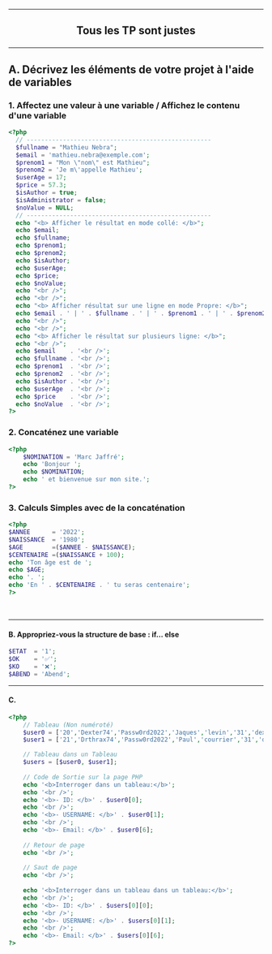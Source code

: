 -----------------------------------------------------------------------------------------------------------------------------------------------------------------------
## <p align='center'> Tous les TP sont justes </p>
-----------------------------------------------------------------------------------------------------------------------------------------------------------------------

## A. Décrivez les éléments de votre projet à l'aide de variables

### 1. Affectez une valeur à une variable / Affichez le contenu d'une variable
```php
<?php
  // ---------------------------------------------------
  $fullname = "Mathieu Nebra";
  $email = 'mathieu.nebra@exemple.com';
  $prenom1 = "Mon \"nom\" est Mathieu";
  $prenom2 = 'Je m\'appelle Mathieu';
  $userAge = 17;
  $price = 57.3;
  $isAuthor = true;
  $isAdministrator = false;
  $noValue = NULL;
  // ---------------------------------------------------
  echo "<b> Afficher le résultat en mode collé: </b>";
  echo $email;
  echo $fullname;
  echo $prenom1;
  echo $prenom2;
  echo $isAuthor;
  echo $userAge;
  echo $price;
  echo $noValue;
  echo "<br />";
  echo "<br />";
  echo "<b> Afficher résultat sur une ligne en mode Propre: </b>";
  echo $email . ' | ' . $fullname . ' | ' . $prenom1 . ' | ' . $prenom2  . ' | ' .  $isAuthor . ' | ' .  $userAge . ' | ' . $price . ' | ' . $noValue;
  echo "<br />";
  echo "<br />";
  echo "<b> Afficher le résultat sur plusieurs ligne: </b>";
  echo "<br />";
  echo $email    . '<br />';
  echo $fullname . '<br />';
  echo $prenom1  . '<br />';
  echo $prenom2  . '<br />';
  echo $isAuthor . '<br />';
  echo $userAge  . '<br />';
  echo $price    . '<br />';
  echo $noValue  . '<br />';
?>
```


### 2. Concaténez une variable
```php
<?php
	$NOMINATION = 'Marc Jaffré';
	echo 'Bonjour ';
	echo $NOMINATION;
	echo ' et bienvenue sur mon site.';
?>
```

### 3. Calculs Simples avec de la concaténation 
```php
<?php
$ANNEE      = '2022';
$NAISSANCE  = '1980';
$AGE        =($ANNEE - $NAISSANCE); 
$CENTENAIRE =($NAISSANCE + 100); 
echo 'Ton âge est de ';
echo $AGE;
echo '. ';
echo 'En ' . $CENTENAIRE . ' tu seras centenaire';
?>
```








<br />

-----------------------------------------------------------------------------------------------------------------------------------------------------------------------
#### B. Appropriez-vous la structure de base : if… else

```php
$ETAT  = '1';
$OK    = '✅';
$KO    = '❌';
$ABEND = 'Abend';
```


-----------------------------------------------------------------------------------------------------------------------------------------------------------------------
#### C.
```php
<?php
	// Tableau (Non numéroté)
	$user0 = ['20','Dexter74','Passw0rd2022','Jaques','levin','31','dexter74@mail.com','users'];
	$user1 = ['21','Drthrax74','Passw0rd2022','Paul','courrier','31','drthrax74@mail.com','Administrateur'];

	// Tableau dans un Tableau
	$users = [$user0, $user1];
	
	// Code de Sortie sur la page PHP
	echo '<b>Interroger dans un tableau:</b>';
	echo '<br />';
	echo '<b>- ID: </b>' . $user0[0];
	echo '<br />';
	echo '<b>- USERNAME: </b>' . $user0[1];
	echo '<br />';
	echo '<b>- Email: </b>' . $user0[6];
	
	// Retour de page
	echo '<br />';
	
	// Saut de page
	echo '<br />';
	
	echo '<b>Interroger dans un tableau dans un tableau:</b>';
	echo '<br />';
	echo '<b>- ID: </b>' . $users[0][0];
	echo '<br />';
	echo '<b>- USERNAME: </b>' . $users[0][1];
	echo '<br />';
	echo '<b>- Email: </b>' . $users[0][6];
?>
```


